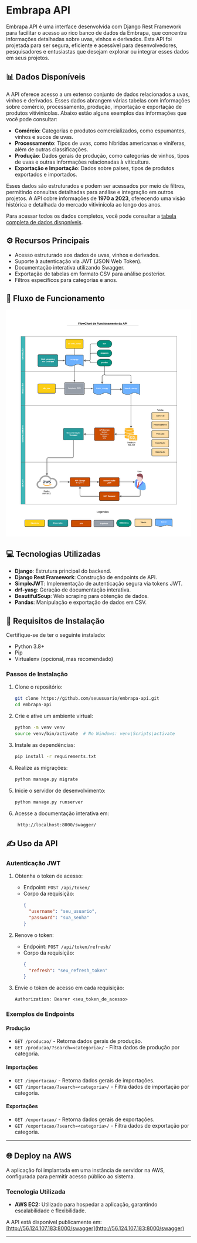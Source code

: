 # Embrapa API

Embrapa API é uma interface desenvolvida com Django Rest Framework para facilitar o acesso ao rico banco de dados da Embrapa, que concentra informações detalhadas sobre uvas, vinhos e derivados. Esta API foi projetada para ser segura, eficiente e acessível para desenvolvedores, pesquisadores e entusiastas que desejam explorar ou integrar esses dados em seus projetos.

## 📊 Dados Disponíveis

A API oferece acesso a um extenso conjunto de dados relacionados a uvas, vinhos e derivados. Esses dados abrangem várias tabelas com informações sobre comércio, processamento, produção, importação e exportação de produtos vitivinícolas. Abaixo estão alguns exemplos das informações que você pode consultar:

- **Comércio**: Categorias e produtos comercializados, como espumantes, vinhos e sucos de uvas.
- **Processamento**: Tipos de uvas, como híbridas americanas e viníferas, além de outras classificações.
- **Produção**: Dados gerais de produção, como categorias de vinhos, tipos de uvas e outras informações relacionadas à viticultura.
- **Exportação e Importação**: Dados sobre países, tipos de produtos exportados e importados.

Esses dados são estruturados e podem ser acessados por meio de filtros, permitindo consultas detalhadas para análise e integração em outros projetos. A API cobre informações de **1970 a 2023**, oferecendo uma visão histórica e detalhada do mercado vitivinícola ao longo dos anos.

Para acessar todos os dados completos, você pode consultar a [tabela completa de dados disponíveis](https://github.com/milinull/Embrapa-API/blob/testes/dir_csv/dados_unicos.csv).

## ⚙️ Recursos Principais
- Acesso estruturado aos dados de uvas, vinhos e derivados.
- Suporte à autenticação via JWT (JSON Web Token).
- Documentação interativa utilizando Swagger.
- Exportação de tabelas em formato CSV para análise posterior.
- Filtros específicos para categorias e anos.

## 🔄 Fluxo de Funcionamento

![flowchart](flowchart.png)

## 💻 Tecnologias Utilizadas
- **Django**: Estrutura principal do backend.
- **Django Rest Framework**: Construção de endpoints de API.
- **SimpleJWT**: Implementação de autenticação segura via tokens JWT.
- **drf-yasg**: Geração de documentação interativa.
- **BeautifulSoup**: Web scraping para obtenção de dados.
- **Pandas**: Manipulação e exportação de dados em CSV.

## 🚨 Requisitos de Instalação
Certifique-se de ter o seguinte instalado:
- Python 3.8+
- Pip
- Virtualenv (opcional, mas recomendado)

### Passos de Instalação
1. Clone o repositório:
   ```bash
   git clone https://github.com/seuusuario/embrapa-api.git
   cd embrapa-api
   ```

2. Crie e ative um ambiente virtual:
   ```bash
   python -m venv venv
   source venv/bin/activate  # No Windows: venv\Scripts\activate
   ```

3. Instale as dependências:
   ```bash
   pip install -r requirements.txt
   ```

4. Realize as migrações:
   ```bash
   python manage.py migrate
   ```

5. Inicie o servidor de desenvolvimento:
   ```bash
   python manage.py runserver
   ```

6. Acesse a documentação interativa em:
   ```
    http://localhost:8000/swagger/
   ```

## ✍️ Uso da API

### Autenticação JWT
1. Obtenha o token de acesso:
   - Endpoint: `POST /api/token/`
   - Corpo da requisição:
     ```json
     {
       "username": "seu_usuario",
       "password": "sua_senha"
     }
     ```

2. Renove o token:
   - Endpoint: `POST /api/token/refresh/`
   - Corpo da requisição:
     ```json
     {
       "refresh": "seu_refresh_token"
     }
     ```

3. Envie o token de acesso em cada requisição:
   ```
   Authorization: Bearer <seu_token_de_acesso>
   ```

### Exemplos de Endpoints
#### Produção
- `GET /producao/` - Retorna dados gerais de produção.
- `GET /producao/?search=<categoria>/` - Filtra dados de produção por categoria.

#### Importações
- `GET /importacao/` - Retorna dados gerais de importações.
- `GET /importacao/?search=<categoria>/` - Filtra dados de importação por categoria.

#### Exportações
- `GET /exportacao/` - Retorna dados gerais de exportações.
- `GET /exportacao/?search=<categoria>/` - Filtra dados de exportação por categoria.

---

## **🌐 Deploy na AWS**

A aplicação foi implantada em uma instância de servidor na AWS, configurada para permitir acesso público ao sistema.

### **Tecnologia Utilizada**

- **AWS EC2:** Utilizado para hospedar a aplicação, garantindo escalabilidade e flexibilidade.

A API está disponível publicamente em: [http://56.124.107.183:8000/swagger](http://56.124.107.183:8000/swagger)

---